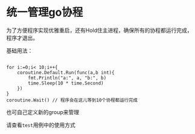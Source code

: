 # 统一管理go协程

为了方便程序实现优雅重启，还有Hold住主进程，确保所有的协程都运行完成，程序才退出。

基础用法：
```golang

for i:=0;i< 10;i++{
    coroutine.Default.Run(func(a,b int){
        fmt.Println("a:", a, "b:", b)
        time.Sleep(10 * time.Second)
    })
}
coroutine.Wait() // 程序会在这儿等到10个协程都运行完成
```

也可自己定义新的group来管理

请查看`test`用例中的使用方式
